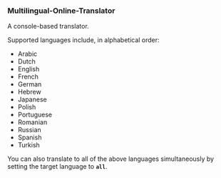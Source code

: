 ### **Multilingual-Online-Translator**

A console-based translator.

Supported languages include, in alphabetical order:

- Arabic
- Dutch
- English
- French
- German
- Hebrew
- Japanese
- Polish
- Portuguese
- Romanian
- Russian
- Spanish
- Turkish

You can also translate to all of the above languages simultaneously by setting the target language to <code>**all**</code>.
